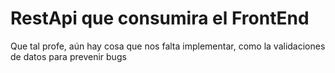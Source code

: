 # RestApi que consumira el FrontEnd

Que tal profe, aún hay cosa que nos falta implementar, como la validaciones de datos para prevenir bugs
